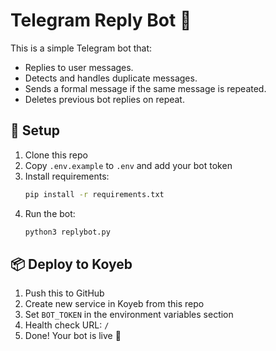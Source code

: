 
# Telegram Reply Bot 🤖

This is a simple Telegram bot that:
- Replies to user messages.
- Detects and handles duplicate messages.
- Sends a formal message if the same message is repeated.
- Deletes previous bot replies on repeat.

## 🚀 Setup

1. Clone this repo
2. Copy `.env.example` to `.env` and add your bot token
3. Install requirements:
   ```bash
   pip install -r requirements.txt
   ```
4. Run the bot:
   ```bash
   python3 replybot.py
   ```

## 📦 Deploy to Koyeb

1. Push this to GitHub
2. Create new service in Koyeb from this repo
3. Set `BOT_TOKEN` in the environment variables section
4. Health check URL: `/`
5. Done! Your bot is live 🎉
